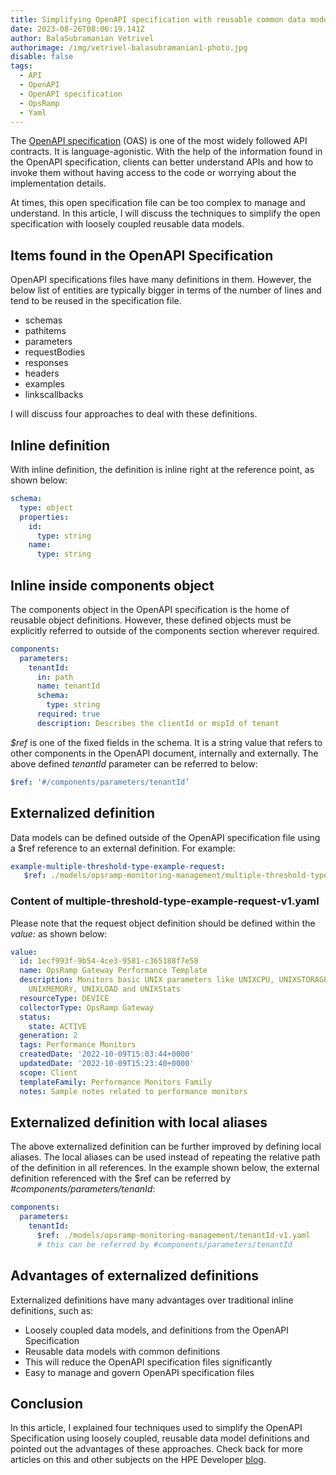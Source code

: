 ```yaml
---
title: Simplifying OpenAPI specification with reusable common data models
date: 2023-08-26T08:06:19.141Z
author: BalaSubramanian Vetrivel
authorimage: /img/vetrivel-balasubramanian1-photo.jpg
disable: false
tags:
  - API
  - OpenAPI
  - OpenAPI specification
  - OpsRamp
  - Yaml
---
```

The [OpenAPI specification](https://www.openapis.org) (OAS)  is one of the most widely followed API contracts. It is language-agonistic.
With the help of the information found in the OpenAPI specification, clients can better understand APIs and how to invoke them without having access to the code or worrying about the implementation details. 

At times, this open specification file can be too complex to manage and understand. In this article, I will discuss the techniques to simplify the open specification with loosely coupled reusable data models.

## Items found in the OpenAPI Specification
OpenAPI specifications files have many definitions in them. However, the below list of entities are typically bigger in terms of the number of lines and tend to be reused in the specification file.

- schemas
- pathitems
- parameters
- requestBodies
- responses
- headers
- examples
- linkscallbacks

I will discuss four approaches to deal with these definitions.

## Inline definition
With inline definition, the definition is inline right at the reference point, as shown below:

```yaml
schema:
  type: object
  properties:
    id:
      type: string
    name:
      type: string
```

## Inline inside components object
The components object in the OpenAPI specification is the home of reusable object definitions. However, these defined objects must be explicitly referred to outside of the components section wherever required.

```yaml
components:
  parameters:
    tenantId:
      in: path
      name: tenantId
      schema:
        type: string
      required: true
      description: Describes the clientId or mspId of tenant
```

*$ref* is one of the fixed fields in the schema. It is a string value that refers to other components in the OpenAPI document, internally and externally. The above defined *tenantId* parameter can be referred to below: 


```yaml
$ref: '#/components/parameters/tenantId’
```

## Externalized definition
Data models can be defined outside of the OpenAPI specification file using a $ref reference to an external definition. For example:

```yaml
example-multiple-threshold-type-example-request:
   $ref: ./models/opsramp-monitoring-management/multiple-threshold-type-example-request-v1.yaml
```
### Content of multiple-threshold-type-example-request-v1.yaml
Please note that the request object definition should be defined within the *value:* as shown below:

```yaml
value:
  id: 1ecf993f-9b54-4ce3-9581-c365188f7e58
  name: OpsRamp Gateway Performance Template
  description: Monitors basic UNIX parameters like UNIXCPU, UNIXSTORAGE, UNIXUPTIME,
    UNIXMEMORY, UNIXLOAD and UNIXStats
  resourceType: DEVICE
  collectorType: OpsRamp Gateway
  status:
    state: ACTIVE
  generation: 2
  tags: Performance Monitors
  createdDate: '2022-10-09T15:03:44+0000'
  updatedDate: '2022-10-09T15:23:40+0000'
  scope: Client
  templateFamily: Performance Monitors Family
  notes: Sample notes related to performance monitors
```

## Externalized definition with local aliases 
The above externalized definition can be further improved by defining local aliases. The local aliases can be used instead of repeating the relative path of the definition in all references. In the example shown below, the external definition referenced with the $ref can be referred by *#components/parameters/tenanId*:

```yaml
components:
  parameters:
    tenantId:
      $ref: ./models/opsramp-monitoring-management/tenantId-v1.yaml
      # this can be referred by #components/parameters/tenantId
```

## Advantages of externalized definitions 
Externalized definitions have many advantages over traditional inline definitions, such as:

- Loosely coupled data models, and definitions from the OpenAPI Specification
- Reusable data models with common definitions
- This will reduce the OpenAPI specification files significantly
- Easy to manage and govern OpenAPI specification files
   

## Conclusion
In this article, I explained four techniques used to simplify the OpenAPI Specification using loosely coupled, reusable data model definitions and pointed out the advantages of these approaches. Check back for more articles on this and other subjects on the HPE Developer [blog](https://developer.hpe.com/blog).